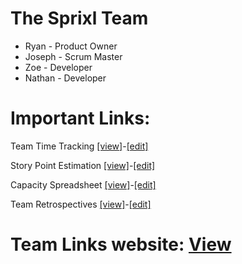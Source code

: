 # The Sprixl Team
- Ryan - Product Owner
- Joseph - Scrum Master
- Zoe - Developer
- Nathan - Developer

# Important Links:
Team Time Tracking [[view]](https://docs.google.com/spreadsheets/d/e/2PACX-1vS_gGX_fB0K4U745nIGB2HtRpGucDSoBAHm013dvmmEG5h4zYvf4kugWGwOp9yfUOXdIDrwbiN11PAJ/pubhtml)-[[edit]](https://docs.google.com/spreadsheets/d/1FHx4JKvgtIygNhTpgpceAdkeiKxWjct0M_zxZWxaoNI/edit#gid=1696030646)

Story Point Estimation [[view]](https://docs.google.com/spreadsheets/d/e/2PACX-1vQ0u3n7T_wxrviFlMknI0G_g24OJeE7C7ED_sn5cUJiDcGMi0pNaXSTZlZvRpNCaWPm5J0WdPbienve/pubhtml)-[[edit]](https://docs.google.com/spreadsheets/d/1F93TukJ_vTpuWtPvM7YNOv-xsDMThdQ8VVDbf-RIICw/edit#gid=0)

Capacity Spreadsheet [[view]](https://docs.google.com/spreadsheets/d/e/2PACX-1vT4hkoE5D-WcFM3m15Zk_jXdqQQ7TS8qFY41--ak70qa0fjB8va5S0yQynZdjMZRkqB0qFSOKFf4v9P/pubhtml)-[[edit]](https://docs.google.com/spreadsheets/d/1QfjsVA5uv3068wnTQ8BokySmJD4NnUNF01pF4k7rgts/edit#gid=0)

Team Retrospectives [[view]](https://docs.google.com/document/d/e/2PACX-1vQjbrmFkqaB7-9SCTF9YlOg6NCRxevehu_wfhe7YHCWFtSr6iuTXvXKKoNHCVczZYsTkHu9x8CapmWw/pub)-[[edit]](https://docs.google.com/document/d/1VlrZHaYDKc51OsY5n2GjAZ-5aq55oZv2LIaeHA0o_xY/edit)



# Team Links website: [View](https://sprixl.github.io/)
